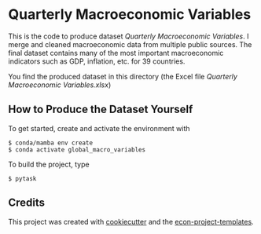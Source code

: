 # Quarterly Macroeconomic Variables

This is the code to produce dataset *Quarterly Macroeconomic Variables*. I merge and
cleaned macroeconomic data from multiple public sources. The final dataset contains many
of the most important macroeconomic indicators such as GDP, inflation, etc. for 39
countries.

You find the produced dataset in this directory (the Excel file *Quarterly Macroeconomic
Variables.xlsx*)

## How to Produce the Dataset Yourself

To get started, create and activate the environment with

```console
$ conda/mamba env create
$ conda activate global_macro_variables
```

To build the project, type

```console
$ pytask
```

## Credits

This project was created with [cookiecutter](https://github.com/audreyr/cookiecutter)
and the
[econ-project-templates](https://github.com/OpenSourceEconomics/econ-project-templates).
